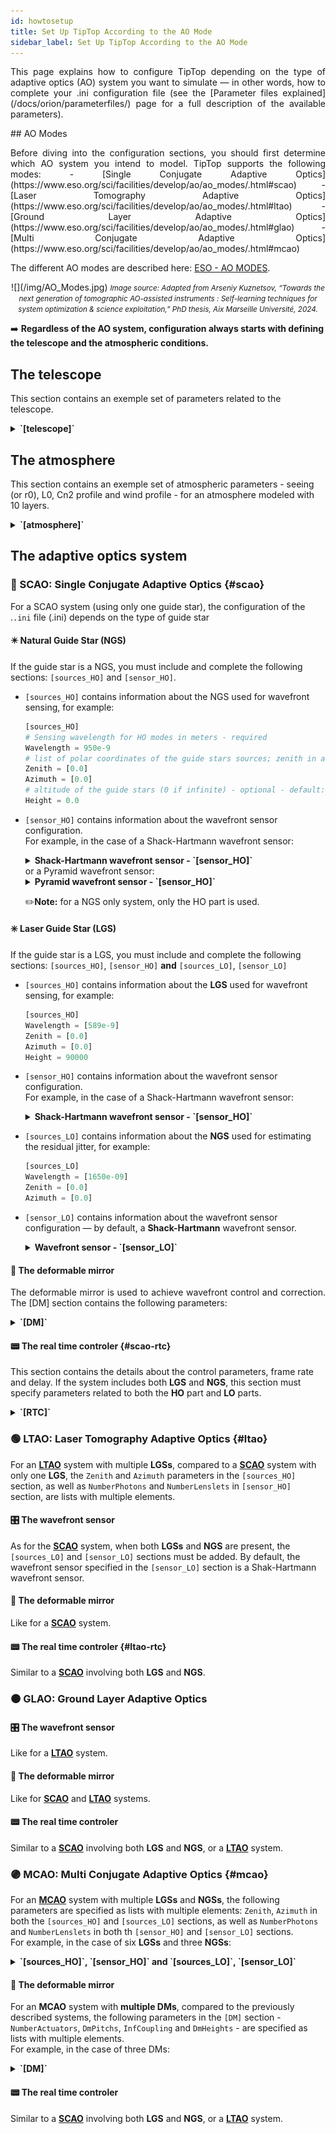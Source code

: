 ```yaml
---
id: howtosetup
title: Set Up TipTop According to the AO Mode
sidebar_label: Set Up TipTop According to the AO Mode
---
```


<p align="justify">
This page explains how to configure TipTop depending on the type of adaptive optics (AO) system you want to simulate — in other words, how to complete your .ini configuration file (see the [Parameter files explained](/docs/orion/parameterfiles/) page for a full description of the available parameters).
</p>
## AO Modes
<p align="justify">
Before diving into the configuration sections, you should first determine which AO system you intend to model. TipTop supports the following modes:
- [Single Conjugate Adaptive Optics](https://www.eso.org/sci/facilities/develop/ao/ao_modes/.html#scao)
- [Laser Tomography Adaptive Optics](https://www.eso.org/sci/facilities/develop/ao/ao_modes/.html#ltao)
- [Ground Layer Adaptive Optics](https://www.eso.org/sci/facilities/develop/ao/ao_modes/.html#glao)
- [Multi Conjugate Adaptive Optics](https://www.eso.org/sci/facilities/develop/ao/ao_modes/.html#mcao)

The different AO modes are described here: [ESO - AO MODES](https://www.eso.org/sci/facilities/develop/ao/ao_modes/.html#scao).
</p>
<p align="center">
![](/img/AO_Modes.jpg)
 <em><small>Image source: Adapted from Arseniy Kuznetsov, “Towards the next generation of tomographic AO-assisted instruments : Self-learning techniques for system optimization & science exploitation,” PhD thesis, Aix Marseille Université, 2024.</small></em>
</p>

➡️ **Regardless of the AO system, configuration always starts with defining the telescope and the atmospheric conditions.**

## The telescope

This section contains an exemple set of parameters related to the telescope.

<details>
  <summary><strong>`[telescope]`</strong></summary>

```python
[telescope]
TelescopeDiameter = 38.5
ZenithAngle = 30.0
ObscurationRatio = 0.28
Resolution = 480
```
to the pupil:
```python
# path to the pupil model in .fits file - optional (if provided, the pupil model is interpolated) - default: ''
PathPupil = 'data/EELT480pp0.0803m_obs0.283_spider2023.fits'
PupilAngle = 0.0
```
to additional aberrations (in the main path or NCP):

```python
PathStaticOn = '../P3/aoSystem/data/ELT_CALIBRATION/CombinedError_Wavefront_nm.fits'
PathApodizer = ''
PathStatModes = ''
```

or:

```python
# extra error in the science FoV (error not included in TIPTOP like NCPA, optics quality, ...)
extraErrorNm = 160
extraErrorExp = -2
extraErrorMin = 0
# extra error in the technical FoV  (error not included in TIPTOP like NCPA, optics quality, ...)
extraErrorLoNm = 132
extraErrorLoExp = -2
extraErrorLoMin = 0
```

to windshake and additional tilt jitter:
```python
# ELT tip & tilt wind shake when wind speed on M2 is 8 m/s
windPsdFile = 'data/morfeo_windshake8ms_psd_2022_1k.fits'
# jitter_FWHM --> 10 nm RMS tip error is 0.505arcesc
jitter_FWHM = 3.5
```
to the size of the technical field:
```python
TechnicalFoV = 160.0
```

and to the global focus control:
```python
# ground layer focus is controlled with NGS WFS
glFocusOnNGS = True
```

</details> 

## The atmosphere

This section contains an exemple set of atmospheric parameters - seeing (or r0), L0, Cn2 profile and wind profile - for an atmosphere modeled with 10 layers.

<details>
  <summary><strong>`[atmosphere]`</strong></summary>

```python
[atmosphere]
Wavelength = 500e-9
Seeing = 0.8
L0 = 22.0
Cn2Weights = [0.59, 0.02, 0.04, 0.06, 0.01, 0.05, 0.09, 0.04, 0.05, 0.05]
Cn2Heights = [30, 140, 281, 562, 1125, 2250, 4500, 7750, 11000, 14000]
WindSpeed = [6.6, 5.9, 5.1, 4.5, 5.1, 8.3, 16.3, 10.2, 14.3, 17.5]
WindDirection = [0., 0., 0., 0., 90., -90., -90., 90., 0., 0.]
```
</details> 

## The adaptive optics system

### 🔵 SCAO: Single Conjugate Adaptive Optics {#scao}

For a SCAO system (using only one guide star), the configuration of the .`.ini` file (.ini) depends on the type of guide star

#### ✴️ Natural Guide Star (NGS)
If the guide star is a NGS, you must include and complete the following sections: `[sources_HO]` and `[sensor_HO]`. <br/>
- `[sources_HO]` contains information about the NGS used for wavefront sensing, for example: <br/>
    ```python   
    [sources_HO]
    # Sensing wavelength for HO modes in meters - required
    Wavelength = 950e-9
    # list of polar coordinates of the guide stars sources; zenith in arcsec and azimuth in degrees - optional - default [0.0]
    Zenith = [0.0]
    Azimuth = [0.0]
    # altitude of the guide stars (0 if infinite) - optional - default: 0.0
    Height = 0.0
    ```

- `[sensor_HO]` contains information about the wavefront sensor configuration. <br/>
    For example, in the case of a Shack-Hartmann wavefront sensor: 
    <details> 
  <summary><strong>Shack-Hartmann wavefront sensor - `[sensor_HO]`</strong></summary>
    ```python
    [sensor_HO]
    WfsType = 'Shack-Hartmann'
    Modulation = None
    PixelScale = 832
    FieldOfView = 6
    Binning = 1
    NumberPhotons = [100.0]
    SigmaRON = 0.2
    ExcessNoiseFactor = 2.0
    # CoG computation algorithm - optional  -defaut:'wcog'
    Algorithm = 'wcog'
    # Number of pixels for windiwing the low order WFS pixels - optional - default: 2
    WindowRadiusWCoG = 2
    NumberLenslets = [40]
    ``` 
    </details> 
    or a Pyramid wavefront sensor:
    <details>
  <summary><strong>Pyramid wavefront sensor - `[sensor_HO]`</strong></summary>
    ```python
    [sensor_HO]
    # WFS type - optional - default : Shack-Hartmann
    WfsType = 'Pyramid'
    # Spot modulation radius in lambda/D units for pyramid WFS - optional - default : None
    Modulation = 3
    # HO WFS pixel scale in [mas] - required
    PixelScale = 220
    # Number of pixels per subaperture - required
    FieldOfView = 600
    # Flux return in [nph/frame/subaperture] - required
    NumberPhotons = [500]
    # read-out noise std in [e-] - required
    SigmaRON = 1.0
    # dark current[e-/s/pix] - optional - default: 0.0
    Dark = 0.2
    # Sky background [e-/s/pix] - optional - default: 0.0
    SkyBackground = 0.6
    # excess noise factor - optional - default: 2.0
    ExcessNoiseFactor = 1.0
    # Number of WFS lenslets - required
    NumberLenslets = [100]
    ```
    </details> 

    ✏️**Note:** for a NGS only system, only the HO part is used.


#### ✳️ Laser Guide Star (LGS)
If the guide star is a LGS, you must include and complete the following sections: `[sources_HO]`, `[sensor_HO]` **and** `[sources_LO]`, `[sensor_LO]` 
- `[sources_HO]` contains information about the **LGS** used for wavefront sensing, for example: <br/>
    ```python
    [sources_HO]
    Wavelength = [589e-9]
    Zenith = [0.0]
    Azimuth = [0.0]
    Height = 90000
    ```
- `[sensor_HO]` contains information about the wavefront sensor configuration. <br/>
    For example, in the case of a Shack-Hartmann wavefront sensor: 
    <details>
    <summary><strong>Shack-Hartmann wavefront sensor - `[sensor_HO]`</strong></summary>
    ```python
    [sensor_HO]
    WfsType = 'Shack-Hartmann'
    Modulation = None
    PixelScale = 832
    FieldOfView = 6
    Binning = 1
    NumberPhotons = [100.0]
    SigmaRON = 0.2
    ExcessNoiseFactor = 2.0
    # CoG computation algorithm - optional  -defaut:'wcog'
    Algorithm = 'wcog'
    # Number of pixels for windiwing the low order WFS pixels - optional - default: 2
    WindowRadiusWCoG = 2
    NumberLenslets = [40]
    ```
    </details> 

- `[sources_LO]` contains information about the **NGS** used <!-- for tip-tilt sensing and  -->for estimating the residual jitter, for example:
    ```python
    [sources_LO]
    Wavelength = [1650e-09]
    Zenith = [0.0]
    Azimuth = [0.0]
    ```
- `[sensor_LO]` contains information about the wavefront sensor configuration — by default, a **Shack-Hartmann** wavefront sensor. <br/>
    <details>
    <summary><strong>Wavefront sensor - `[sensor_LO]`</strong></summary>
    ```python
    [sensor_LO]
    PixelScale = 16.0
    FieldOfView = 100
    Binning = 1
    NumberPhotons = [100.0]
    SpotFWHM = [[0.0]]
    SigmaRON = 0.5
    Dark = 40.0
    SkyBackground = 120.0
    Gain = 1.0
    ExcessNoiseFactor = 1.3
    # note 2x2 is required to provide focus control
    # (see glFocusOnNGS in telescope section)
    NumberLenslets = [2]
    Algorithm = 'wcog'
    WindowRadiusWCoG = 'optimize'
    ThresholdWCoG = 0.0
    NewValueThrPix = 0.0
    noNoise = False
    filtZernikeCov = True
    ```
    </details> 




#### 🔘 The deformable mirror
<p align="justify">
The deformable mirror is used to achieve wavefront control and correction. The [DM] section contains the following parameters:
</p>

<details>
   <summary><strong>`[DM]`</strong></summary>
```python
[DM]
# DM actuators pitch in meters - required
NumberActuators = [80]
# DM actuators pitch in meters - required
DmPitchs = [0.38]
# DM influence function model - optional - default: 'gaussian'
InfModel = 'gaussian'
# DM influence function model  mechanical coupling- optional - default: [0.2]
InfCoupling = [0.2]
# DM altitude in m - optional - default: [0.0]
DmHeights = [600.0]
# Zenith position in arcsec - optional - default: [0.0]
OptimizationZenith = [0]
# Azimuth in degrees - optional - default: [0.0]
OptimizationAzimuth = [0]
# Weights - optional - default: [1.0]
OptimizationWeight  = [1]
# Matrix Conditioning - optional - default: 1e2
OptimizationConditioning = 1.0e2
# Number of reconstructed layers for tomographic systems - optional - default: 10
NumberReconstructedLayers= 10
# Shape of the AO-corrected area - optional - default: 'circle'
AoArea = 'circle'
```
</details>

#### 📟 The real time controler {#scao-rtc}
This section contains the details about the control parameters, frame rate and delay. If the system includes both **LGS** and **NGS**, this section must specify parameters related to both the **HO** part and **LO** parts.
<details>
   <summary><strong>`[RTC]`</strong></summary>
```python
[RTC]
# HO loop gain - required
LoopGain_HO = 0.5
# HO loop frequency in [Hz] - required
SensorFrameRate_HO = 500.0
# HO loop frame delay - required
LoopDelaySteps_HO = 1
# ❗Optionnal - if LO part simulated
# LO loop gain
LoopGain_LO = 'optimize'
# LO loop frequency
SensorFrameRate_LO = 500.0
# LO loop frame delay
LoopDelaySteps_LO = 2
```
</details>


### 🟢 LTAO: Laser Tomography Adaptive Optics {#ltao}

For an [**LTAO**](#ltao) system with multiple **LGSs**, compared to a [**SCAO**](#scao) system with only one **LGS**, the `Zenith` and `Azimuth` parameters in the `[sources_HO]` section, as well as `NumberPhotons` and `NumberLenslets` in `[sensor_HO]` section, are lists with multiple elements.

#### 🎛️ The wavefront sensor

As for the [**SCAO**](#scao) system, when both **LGSs** and **NGS** are present, the `[sources_LO]` and `[sensor_LO]` sections must be added. By default, the wavefront sensor specified in the `[sensor_LO]` section is a Shak-Hartmann wavefront sensor.

#### 🔘 The deformable mirror

Like for a [**SCAO**](#scao) system.

#### 📟 The real time controler {#ltao-rtc}

Similar to a [**SCAO**](#scao-rtc) involving both **LGS** and **NGS**.



### 🟤 GLAO: Ground Layer Adaptive Optics

#### 🎛️ The wavefront sensor

Like for a [**LTAO**](#ltao) system.

#### 🔘 The deformable mirror

Like for [**SCAO**](#scao) and [**LTAO**](#ltao) systems.

#### 📟 The real time controler

Similar to a [**SCAO**](#scao-rtc) involving both **LGS** and **NGS**, or a [**LTAO**](#ltao-rtc) system.

### 🟣 MCAO: Multi Conjugate Adaptive Optics {#mcao}
<p align="justify">

For an [**MCAO**](#mcao) system with multiple **LGSs** and **NGSs**, the following parameters are specified as lists with multiple elements: `Zenith`, `Azimuth` in both the `[sources_HO]` and `[sources_LO]` sections, as well as `NumberPhotons` and `NumberLenslets` in both th `[sensor_HO]` and `[sensor_LO]` sections. <br/>
For example, in the case of six **LGSs** and three **NGSs**:
</p>
<details>
   <summary><strong>`[sources_HO]`, `[sensor_HO]` and `[sources_LO]`, `[sensor_LO]` </strong></summary>

```python
[sources_HO]
Wavelength = [589e-9]
Zenith = [45, 45, 45, 45, 45, 45]
Azimuth = [0, 60, 120, 180, 240, 300]
Height = 90e3

[sources_LO]
Wavelength = [1650e-9]
Zenith = [66.6, 79.3, 69.0]
Azimuth = [221.7, 321.2, 106.6]

[sensor_HO]
WfsType = 'Shack-Hartmann'
Modulation = None
NumberLenslets = [68, 68, 68, 68, 68, 68]
PixelScale = 1200
FieldOfView = 14
NumberPhotons = [500, 500, 500, 500, 500, 500]
SpotFWHM = [[2500.0, 2500.0, 0.0]]
WindowRadiusWCoG = 6
SigmaRON = 3.0
Algorithm = 'wcog'
addMcaoWFsensConeError = True

[sensor_LO]
PixelScale = 8.0
FieldOfView = 200
Binning = 1
NumberPhotons = [172000, 987, 5180]
SpotFWHM = [[0.0, 0.0, 0.0]]
SigmaRON = 0.5
Dark = 40.0
SkyBackground = 120.0
Gain = 1.0
ExcessNoiseFactor = 1.3
NumberLenslets = [1, 1, 1]
Algorithm = 'wcog'
WindowRadiusWCoG = 'optimize'
ThresholdWCoG = 0.0
NewValueThrPix = 0.0
noNoise = False
filtZernikeCov = True
```
</details>


#### 🔘 The deformable mirror

<p align="justify">

For an **MCAO** system with **multiple DMs**, compared to the previously described systems, the following parameters in the `[DM]` section - `NumberActuators`, `DmPitchs`, `InfCoupling` and `DmHeights` - are specified as lists with multiple elements. <br/> For example, in the case of three DMs:
</p>
<details>
   <summary><strong>`[DM]`</strong></summary>

```python
NumberActuators = [80, 30, 35]
DmPitchs = [0.5, 1.4, 1.4]
InfModel = 'gaussian'
InfCoupling = [0.2,0.2,0.2]
DmHeights = [600 , 6500, 17500]
OptimizationZenith = [0, 30, 30, 30, 30, 30, 30, 30, 30, 80, 80, 80, 80, 80, 80, 80, 80]
OptimizationAzimuth = [0 , 0 , 45 , 90 , 135 , 180 , 225 , 270 , 315 , 0 , 45 , 90 , 135 , 180 , 225 , 270 , 315]
OptimizationWeight = [10 , 20 , 20 , 20 , 20 , 20 , 20 , 20 , 20 , 1 , 1 , 1 , 1 , 1 , 1 , 1 ,1]
OptimizationConditioning = 1.0e4
NumberReconstructedLayers = 10
AoArea = 'circle'
```
</details>

#### 📟 The real time controler

Similar to a [**SCAO**](#scao-rtc) involving both **LGS** and **NGS**, or a [**LTAO**](#ltao-rtc) system.

